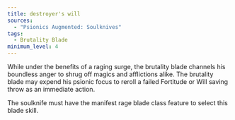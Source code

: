 ```yaml
---
title: destroyer's will
sources:
  - "Psionics Augmented: Soulknives"
tags:
  - Brutality Blade
minimum_level: 4
---
```


While under the benefits of a raging surge, the brutality blade channels his boundless anger to shrug off magics and afflictions alike. The brutality blade may expend his psionic focus to reroll a failed Fortitude or Will saving throw as an immediate action.

The soulknife must have the manifest rage blade class feature to select this blade skill.
